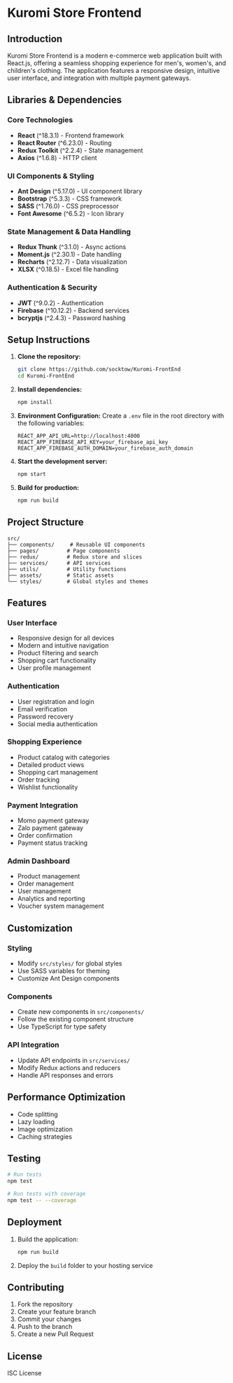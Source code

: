 # Kuromi Store Frontend

## Introduction
Kuromi Store Frontend is a modern e-commerce web application built with React.js, offering a seamless shopping experience for men's, women's, and children's clothing. The application features a responsive design, intuitive user interface, and integration with multiple payment gateways.

## Libraries & Dependencies

### Core Technologies
- **React** (^18.3.1) - Frontend framework
- **React Router** (^6.23.0) - Routing
- **Redux Toolkit** (^2.2.4) - State management
- **Axios** (^1.6.8) - HTTP client

### UI Components & Styling
- **Ant Design** (^5.17.0) - UI component library
- **Bootstrap** (^5.3.3) - CSS framework
- **SASS** (^1.76.0) - CSS preprocessor
- **Font Awesome** (^6.5.2) - Icon library

### State Management & Data Handling
- **Redux Thunk** (^3.1.0) - Async actions
- **Moment.js** (^2.30.1) - Date handling
- **Recharts** (^2.12.7) - Data visualization
- **XLSX** (^0.18.5) - Excel file handling

### Authentication & Security
- **JWT** (^9.0.2) - Authentication
- **Firebase** (^10.12.2) - Backend services
- **bcryptjs** (^2.4.3) - Password hashing

## Setup Instructions

1. **Clone the repository:**
   ```bash
   git clone https://github.com/socktow/Kuromi-FrontEnd
   cd Kuromi-FrontEnd
   ```

2. **Install dependencies:**
   ```bash
   npm install
   ```

3. **Environment Configuration:**
   Create a `.env` file in the root directory with the following variables:
   ```
   REACT_APP_API_URL=http://localhost:4000
   REACT_APP_FIREBASE_API_KEY=your_firebase_api_key
   REACT_APP_FIREBASE_AUTH_DOMAIN=your_firebase_auth_domain
   ```

4. **Start the development server:**
   ```bash
   npm start
   ```

5. **Build for production:**
   ```bash
   npm run build
   ```

## Project Structure

```
src/
├── components/     # Reusable UI components
├── pages/         # Page components
├── redux/         # Redux store and slices
├── services/      # API services
├── utils/         # Utility functions
├── assets/        # Static assets
└── styles/        # Global styles and themes
```

## Features

### User Interface
- Responsive design for all devices
- Modern and intuitive navigation
- Product filtering and search
- Shopping cart functionality
- User profile management

### Authentication
- User registration and login
- Email verification
- Password recovery
- Social media authentication

### Shopping Experience
- Product catalog with categories
- Detailed product views
- Shopping cart management
- Order tracking
- Wishlist functionality

### Payment Integration
- Momo payment gateway
- Zalo payment gateway
- Order confirmation
- Payment status tracking

### Admin Dashboard
- Product management
- Order management
- User management
- Analytics and reporting
- Voucher system management

## Customization

### Styling
- Modify `src/styles/` for global styles
- Use SASS variables for theming
- Customize Ant Design components

### Components
- Create new components in `src/components/`
- Follow the existing component structure
- Use TypeScript for type safety

### API Integration
- Update API endpoints in `src/services/`
- Modify Redux actions and reducers
- Handle API responses and errors

## Performance Optimization
- Code splitting
- Lazy loading
- Image optimization
- Caching strategies

## Testing
```bash
# Run tests
npm test

# Run tests with coverage
npm test -- --coverage
```

## Deployment
1. Build the application:
   ```bash
   npm run build
   ```
2. Deploy the `build` folder to your hosting service

## Contributing
1. Fork the repository
2. Create your feature branch
3. Commit your changes
4. Push to the branch
5. Create a new Pull Request

## License
ISC License

